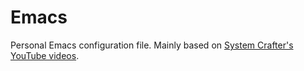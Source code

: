 # Emacs

Personal Emacs configuration file. Mainly based on [System Crafter's YouTube videos](https://www.youtube.com/c/systemcrafters).
